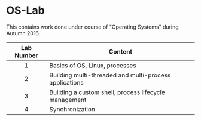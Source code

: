 # OS-Lab

This contains work done under course of "Operating Systems" during Autumn 2016.

|Lab Number| Content|
|:----:|----|
|1|Basics of OS, Linux, processes|
|2|Building multi-threaded and multi-process applications|
|3|Building a custom shell, process lifecycle management|
|4|Synchronization|
